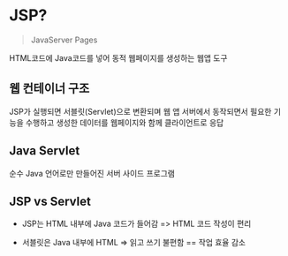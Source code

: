 # JSP?

> JavaServer Pages

HTML코드에 Java코드를 넣어 동적 웹페이지를 생성하는 웹앱 도구

## 웹 컨테이너 구조

JSP가 실행되면 서블릿(Servlet)으로 변환되며 웹 앱 서버에서 동작되면서 필요한 기능을 수행하고 생성한 데이터를 웹페이지와 함께 클라이언트로 응답

## Java Servlet

순수 Java 언어로만 만들어진 서버 사이드 프로그램

## JSP vs Servlet

- JSP는 HTML 내부에 Java 코드가 들어감
  => HTML 코드 작성이 편리

- 서블릿은 Java 내부에 HTML => 읽고 쓰기 불편함 == 작업 효율 감소

